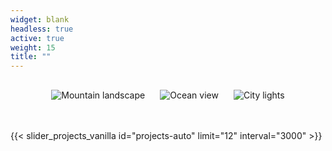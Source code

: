 ```yaml
---
widget: blank
headless: true
active: true
weight: 15
title: ""
---
```


<div class="kgd-slider">
  <img src="https://images.unsplash.com/photo-1506744038136-46273834b3fb?w=1600" alt="Mountain landscape">
  <img src="https://images.unsplash.com/photo-1507525428034-b723cf961d3e?w=1600" alt="Ocean view">
  <img src="https://images.unsplash.com/photo-1522199710521-72d69614c702?w=1600" alt="City lights">
</div>
<style>
/* 슬라이더 컨테이너*/
.kgd-slider {
  display: flex;
  justify-content: center;
  align-items: flex-start;
  flex-wrap: nowrap;
  gap: 1.5rem;
  padding: 1rem 0 3rem 0;
  overflow-x: auto;
  scroll-snap-type: x mandatory;
  scroll-behavior: smooth;
}
</style>
{{< slider_projects_vanilla id="projects-auto" limit="12" interval="3000" >}}
